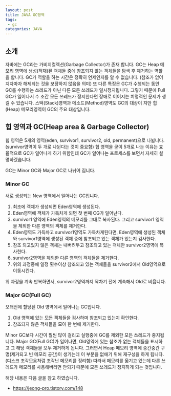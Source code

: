 ```yaml
---
layout: post
title: JAVA GC영역 
tags:
 - gc
categories: JAVA
---
```


## 소개

자바에는 GC라는 가비지컬렉션(Garbage Collector)가 존재 합니다. GC는 Heap 메모리 영역에 생성(적재)된 객체들 중에 참조되지 않는 객체들을 탐색 후 제거하는 역할을 합니다. GC가 역할을 하는 시간은 정확히 언제인지를 알 수 없습니다. (참조가 없어지자마자 해제되는 것을 보장하지 않음을 의미) 또 다른 특징은 GC가 수행되는 동안 GC를 수행하는 쓰레드가 아닌 다른 모든 쓰레드가 일시정지됩니다. 그렇기 때문에 Full GC가 일어나서 수 초간 모든 쓰레드가 정지한다면 장애로 이어지는 치명적인 문제가 생길 수 있습니다. 스택(Stack)영역과 메소드(Method)영역도 GC의 대상이 지만 힙(Heap) 메모리영역이 GC의 주요 대상입니다.

## 힙 영역과 GC(Heap area & Garbage Collector)
힙 영역은 5개의 영역(eden, survivor1, survivor2, old, permanent)으로 나뉩니다. (survivor영역이 두 개로 나뉜다는 것이 중요함) 힙 영역을 굳이 5개로 나눈 이유는 효율적으로 GC가 일어나게 하기 위함인데 GC가 일어나는 프로세스를 보면서 자세히 설명하겠습니다. 

GC는 Minor GC와 Major GC로 나뉘어 집니다.
### Minor GC
새로 생성되는 New 영역에서 일어나는 GC입니다.
1. 최초에 객체가 생성되면 Eden영역에 생성된다.
2. Eden영역에 객체가 가득차게 되면 첫 번째 CG가 일어난다.
3. survivor1 영역에 Eden영역의 메모리를 그대로 복사된다. 그리고 survivor1 영역을 제외한 다른 영역의 객체를 제거한다.
4. Eden영역도 가득차고 survivor1영역도 가득차게된다면, Eden영역에 생성된 객체와 survivor1영역에 생성된 객체 중에 참조되고 있는 객체가 있는지 검사한다.
5. 참조 되고있지 않은 객체는 내버려두고 참조되고 있는 객체만 survivor2영역에 복사한다.
6. survivor2영역을 제외한 다른 영역의 객체들을 제거한다.
7. 위의 과정중에 일정 횟수이상 참조되고 있는 객체들을 survivor2에서 Old영역으로 이동시킨다.

위 과정을 계속 반복하면서, survivor2영역까지 꽉차기 전에 계속해서 Old로 비웁니다.

### Major GC(Full GC)
오래전에 할당된 Old 영역에서 일어나는 GC입니다.

1. Old 영역에 있는 모든 객체들을 검사하며 참조되고 있는지 확인한다.
2. 참조되지 않은 객체들을 모아 한 번에 제거한다.

Minor GC보다 시간이 훨씬 많이 걸리고 실행중에 GC를 제외한 모든 쓰레드가 중지됩니다. Major GC(Full GC)가 일어나면, Old영역에 있는 참조가 없는 객체들을 표시하고 그 해당 객체들을 모두 제거하게 됩니다. 그러면서 Heap 메모리 영역에 중간중간 구멍(제거되고 빈 메모리 공간)이 생기는데 이 부분을 없애기 위해 재구성을 하게 됩니다. (디스크 조각모음처럼 조각난 메모리를 정리함) 따라서 메모리를 옮기고 있는데 다른 쓰레드가 메모리를 사용해버리면 안되기 때문에 모든 쓰레드가 정지하게 되는 것입니다.



해당 내용은 다음 글을 참고 하였습니다.
- https://jeong-pro.tistory.com/148